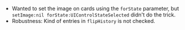 + Wanted to set the image on cards using the `forState` parameter, but `setImage:nil forState:UIControlStateSelected` didn't do the trick.
+ Robustness: Kind of entries in `flipHistory` is not checked.